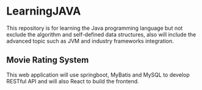 # LearningJAVA

This repository is for learning the Java programming language but not exclude the algorithm and self-defined data structures,
also will include the advanced topic such as JVM and industry frameworks integration. 

## Movie Rating System
This web application will use springboot, MyBatis and MySQL to develop RESTful API and will also React to build the frontend.
